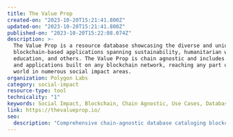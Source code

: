 ```yaml
---
title: The Value Prop
created-on: "2023-10-20T15:21:41.800Z"
updated-on: "2023-10-20T15:21:41.800Z"
published-on: "2023-10-20T15:22:08.074Z"
description: >-
  The Value Prop is a resource database showcasing the diverse and unique
  blockchain-based applications spanning sustainability, humanitarian work,
  education, and others. The Value Prop is chain agnostic and includes use cases
  and applications built on any blockchain network, reaching any part of the
  world in numerous social impact areas.
organization: Polygon Labs
category: social-impact
resource-type: tool
technicality: "1"
keywords: Social Impact, Blockchain, Chain Agnostic, Use Cases, Database
link: https://thevalueprop.io/
seo:
  description: "Comprehensive chain-agnostic database cataloging blockchain applications across humanitarian, educational, and sustainability sectors, showcasing real-world social impact use cases globally."
---
```

